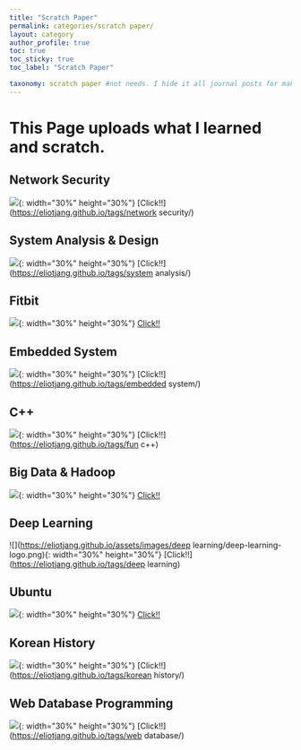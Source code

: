 ```yaml
---
title: "Scratch Paper"
permalink: categories/scratch paper/
layout: category
author_profile: true
toc: true
toc_sticky: true
toc_label: "Scratch Paper"

taxonomy: scratch paper #not needs. I hide it all journal posts for make _journal folder. So it can't see. I don't know how to do that...
---
```


# __This Page uploads what I learned and scratch.__  

## Network Security  
![](https://eliotjang.github.io/assets/images/network-security/network-security-logo.jpeg){: width="30%" height="30%"} [Click!!](https://eliotjang.github.io/tags/network security/)

## System Analysis & Design
![](https://eliotjang.github.io/assets/images/system-analysis/system-analysis-logo.jpeg){: width="30%" height="30%"} [Click!!](https://eliotjang.github.io/tags/system analysis/)

## Fitbit  
![](https://eliotjang.github.io/assets/images/fitbit/fitbit-logo.jpeg){: width="30%" height="30%"} [Click!!](https://eliotjang.github.io/tags/fitbit/)  

## Embedded System
![](https://eliotjang.github.io/assets/images/embedded-system/embedded-system-logo.jpeg){: width="30%" height="30%"} [Click!!](https://eliotjang.github.io/tags/embedded system/)


## C++  
![](https://eliotjang.github.io/assets/images/c++/c++-logo.png){: width="30%" height="30%"} [Click!!](https://eliotjang.github.io/tags/fun c++)  

## Big Data & Hadoop
![](https://eliotjang.github.io/assets/images/hadoop/hadoop-logo.png){: width="30%" height="30%"} [Click!!](https://eliotjang.github.io/tags/hadoop)

## Deep Learning  
![](https://eliotjang.github.io/assets/images/deep learning/deep-learning-logo.png){: width="30%" height="30%"} [Click!!](https://eliotjang.github.io/tags/deep learning)  

## Ubuntu  
![](https://eliotjang.github.io/assets/images/ubuntu/ubuntu-logo.jpeg){: width="30%" height="30%"} [Click!!](https://eliotjang.github.io/tags/ubuntu)  

## Korean History
![](https://eliotjang.github.io/assets/images/korean-history/korean-history-logo.jpeg){: width="30%" height="30%"} [Click!!](https://eliotjang.github.io/tags/korean history/)

## Web Database Programming
![](https://eliotjang.github.io/assets/images/web-database/web-database-logo.png){: width="30%" height="30%"} [Click!!](https://eliotjang.github.io/tags/web database/)

